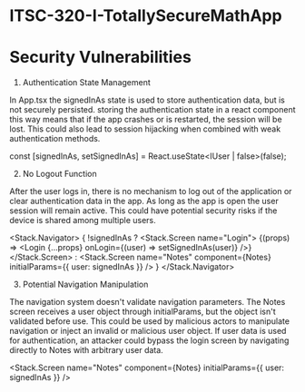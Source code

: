 # ITSC-320-I-TotallySecureMathApp
 
# Security Vulnerabilities

1. Authentication State Management

In App.tsx the signedInAs state is used to store authentication data, but is not securely persisted. storing the authentication state in a react component this way means that if the app crashes or is restarted, the session will be lost. This could also lead to session hijacking when combined with weak authentication methods.

const [signedInAs, setSignedInAs] = React.useState<IUser | false>(false);


2. No Logout Function

After the user logs in, there is no mechanism to log out of the application or clear authentication data in the app. As long as the app is open the user session will remain active. This could have potential security risks if the device is shared among multiple users.

<Stack.Navigator>
    {
        !signedInAs ?
            <Stack.Screen name="Login">
                {(props) => <Login {...props} onLogin={(user) => setSignedInAs(user)} />}
            </Stack.Screen> :
            <Stack.Screen name="Notes" component={Notes} initialParams={{ user: signedInAs }} />
    }
</Stack.Navigator>

3. Potential Navigation Manipulation

The navigation system doesn't validate navigation parameters. The Notes screen receives a user object through initialParams, but the object isn't validated before use. This could be used by malicious actors to manipulate navigation or inject an invalid or malicious user object. If user data is used for authentication, an attacker could bypass the login screen by navigating directly to Notes with arbitrary user data.

<Stack.Screen name="Notes" component={Notes} initialParams={{ user: signedInAs }} />

